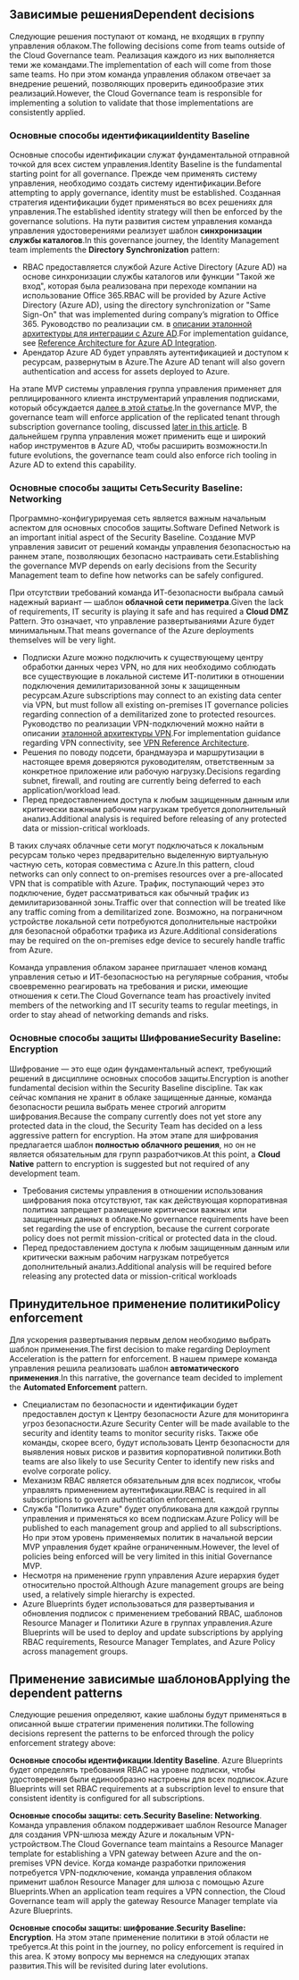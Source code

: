 <!-- TEMPLATE FILE - DO NOT ADD METADATA -->

## <a name="dependent-decisions"></a><span data-ttu-id="616f3-101">Зависимые решения</span><span class="sxs-lookup"><span data-stu-id="616f3-101">Dependent decisions</span></span>

<span data-ttu-id="616f3-102">Следующие решения поступают от команд, не входящих в группу управления облаком.</span><span class="sxs-lookup"><span data-stu-id="616f3-102">The following decisions come from teams outside of the Cloud Governance team.</span></span> <span data-ttu-id="616f3-103">Реализация каждого из них выполняется теми же командами.</span><span class="sxs-lookup"><span data-stu-id="616f3-103">The implementation of each will come from those same teams.</span></span> <span data-ttu-id="616f3-104">Но при этом команда управления облаком отвечает за внедрение решений, позволяющих проверить единообразие этих реализаций.</span><span class="sxs-lookup"><span data-stu-id="616f3-104">However, the Cloud Governance team is responsible for implementing a solution to validate that those implementations are consistently applied.</span></span>

### <a name="identity-baseline"></a><span data-ttu-id="616f3-105">Основные способы идентификации</span><span class="sxs-lookup"><span data-stu-id="616f3-105">Identity Baseline</span></span>

<span data-ttu-id="616f3-106">Основные способы идентификации служат фундаментальной отправной точкой для всех систем управления.</span><span class="sxs-lookup"><span data-stu-id="616f3-106">Identity Baseline is the fundamental starting point for all governance.</span></span> <span data-ttu-id="616f3-107">Прежде чем применять систему управления, необходимо создать систему идентификации.</span><span class="sxs-lookup"><span data-stu-id="616f3-107">Before attempting to apply governance, identity must be established.</span></span> <span data-ttu-id="616f3-108">Созданная стратегия идентификации будет применяться во всех решениях для управления.</span><span class="sxs-lookup"><span data-stu-id="616f3-108">The established identity strategy will then be enforced by the governance solutions.</span></span>
<span data-ttu-id="616f3-109">На пути развития систем управления команда управления удостоверениями реализует шаблон **синхронизации службы каталогов**.</span><span class="sxs-lookup"><span data-stu-id="616f3-109">In this governance journey, the Identity Management team implements the **Directory Synchronization** pattern:</span></span>

- <span data-ttu-id="616f3-110">RBAC предоставляется службой Azure Active Directory (Azure AD) на основе синхронизации службы каталогов или функции "Такой же вход", которая была реализована при переходе компании на использование Office 365.</span><span class="sxs-lookup"><span data-stu-id="616f3-110">RBAC will be provided by Azure Active Directory (Azure AD), using the directory synchronization or "Same Sign-On" that was implemented during company’s migration to Office 365.</span></span> <span data-ttu-id="616f3-111">Руководство по реализации см. в [описании эталонной архитектуры для интеграции с Azure AD](/azure/architecture/reference-architectures/identity/azure-ad).</span><span class="sxs-lookup"><span data-stu-id="616f3-111">For implementation guidance, see [Reference Architecture for Azure AD Integration](/azure/architecture/reference-architectures/identity/azure-ad).</span></span>
- <span data-ttu-id="616f3-112">Арендатор Azure AD будет управлять аутентификацией и доступом к ресурсам, развернутым в Azure.</span><span class="sxs-lookup"><span data-stu-id="616f3-112">The Azure AD tenant will also govern authentication and access for assets deployed to Azure.</span></span>

<span data-ttu-id="616f3-113">На этапе MVP системы управления группа управления применяет для реплицированного клиента инструментарий управления подписками, который обсуждается [далее в этой статье](#subscription-model).</span><span class="sxs-lookup"><span data-stu-id="616f3-113">In the governance MVP, the governance team will enforce application of the replicated tenant through subscription governance tooling, discussed [later in this article](#subscription-model).</span></span> <span data-ttu-id="616f3-114">В дальнейшем группа управления может применить еще и широкий набор инструментов в Azure AD, чтобы расширить возможности.</span><span class="sxs-lookup"><span data-stu-id="616f3-114">In future evolutions, the governance team could also enforce rich tooling in Azure AD to extend this capability.</span></span>

### <a name="security-baseline-networking"></a><span data-ttu-id="616f3-115">Основные способы защиты Сеть</span><span class="sxs-lookup"><span data-stu-id="616f3-115">Security Baseline: Networking</span></span>

<span data-ttu-id="616f3-116">Программно-конфигурируемая сеть является важным начальным аспектом для основных способов защиты.</span><span class="sxs-lookup"><span data-stu-id="616f3-116">Software Defined Network is an important initial aspect of the Security Baseline.</span></span> <span data-ttu-id="616f3-117">Создание MVP управления зависит от решений команды управления безопасностью на раннем этапе, позволяющих безопасно настраивать сети.</span><span class="sxs-lookup"><span data-stu-id="616f3-117">Establishing the governance MVP depends on early decisions from the Security Management team to define how networks can be safely configured.</span></span>

<span data-ttu-id="616f3-118">При отсутствии требований команда ИТ-безопасности выбрала самый надежный вариант — шаблон **облачной сети периметра**.</span><span class="sxs-lookup"><span data-stu-id="616f3-118">Given the lack of requirements, IT security is playing it safe and has required a **Cloud DMZ** Pattern.</span></span> <span data-ttu-id="616f3-119">Это означает, что управление развертываниями Azure будет минимальным.</span><span class="sxs-lookup"><span data-stu-id="616f3-119">That means governance of the Azure deployments themselves will be very light.</span></span>

- <span data-ttu-id="616f3-120">Подписки Azure можно подключить к существующему центру обработки данных через VPN, но для них необходимо соблюдать все существующие в локальной системе ИТ-политики в отношении подключения демилитаризованной зоны к защищенным ресурсам.</span><span class="sxs-lookup"><span data-stu-id="616f3-120">Azure subscriptions may connect to an existing data center via VPN, but must follow all existing on-premises IT governance policies regarding connection of a demilitarized zone to protected resources.</span></span> <span data-ttu-id="616f3-121">Руководство по реализации VPN-подключений можно найти в описании [эталонной архитектуры VPN](/azure/architecture/reference-architectures/hybrid-networking/vpn).</span><span class="sxs-lookup"><span data-stu-id="616f3-121">For implementation guidance regarding VPN connectivity, see [VPN Reference Architecture](/azure/architecture/reference-architectures/hybrid-networking/vpn).</span></span>
- <span data-ttu-id="616f3-122">Решения по поводу подсети, брандмауэра и маршрутизации в настоящее время доверяются руководителям, ответственным за конкретное приложение или рабочую нагрузку.</span><span class="sxs-lookup"><span data-stu-id="616f3-122">Decisions regarding subnet, firewall, and routing are currently being deferred to each application/workload lead.</span></span>
- <span data-ttu-id="616f3-123">Перед предоставлением доступа к любым защищенным данным или критически важным рабочим нагрузкам требуется дополнительный анализ.</span><span class="sxs-lookup"><span data-stu-id="616f3-123">Additional analysis is required before releasing of any protected data or mission-critical workloads.</span></span>

<span data-ttu-id="616f3-124">В таких случаях облачные сети могут подключаться к локальным ресурсам только через предварительно выделенную виртуальную частную сеть, которая совместима с Azure.</span><span class="sxs-lookup"><span data-stu-id="616f3-124">In this pattern, cloud networks can only connect to on-premises resources over a pre-allocated VPN that is compatible with Azure.</span></span> <span data-ttu-id="616f3-125">Трафик, поступающий через это подключение, будет рассматриваться как обычный трафик из демилитаризованной зоны.</span><span class="sxs-lookup"><span data-stu-id="616f3-125">Traffic over that connection will be treated like any traffic coming from a demilitarized zone.</span></span> <span data-ttu-id="616f3-126">Возможно, на пограничном устройстве локальной сети потребуются дополнительные настройки для безопасной обработки трафика из Azure.</span><span class="sxs-lookup"><span data-stu-id="616f3-126">Additional considerations may be required on the on-premises edge device to securely handle traffic from Azure.</span></span>

<span data-ttu-id="616f3-127">Команда управления облаком заранее приглашает членов команд управления сетью и ИТ-безопасностью на регулярные собрания, чтобы своевременно реагировать на требования и риски, имеющие отношения к сети.</span><span class="sxs-lookup"><span data-stu-id="616f3-127">The Cloud Governance team has proactively invited members of the networking and IT security teams to regular meetings, in order to stay ahead of networking demands and risks.</span></span>

### <a name="security-baseline-encryption"></a><span data-ttu-id="616f3-128">Основные способы защиты Шифрование</span><span class="sxs-lookup"><span data-stu-id="616f3-128">Security Baseline: Encryption</span></span>

<span data-ttu-id="616f3-129">Шифрование — это еще один фундаментальный аспект, требующий решений в дисциплине основных способов защиты.</span><span class="sxs-lookup"><span data-stu-id="616f3-129">Encryption is another fundamental decision within the Security Baseline discipline.</span></span> <span data-ttu-id="616f3-130">Так как сейчас компания не хранит в облаке защищенные данные, команда безопасности решила выбрать менее строгий алгоритм шифрования.</span><span class="sxs-lookup"><span data-stu-id="616f3-130">Because the company currently does not yet store any protected data in the cloud, the Security Team has decided on a less aggressive pattern for encryption.</span></span>
<span data-ttu-id="616f3-131">На этом этапе для шифрования предлагается шаблон **полностью облачного решения**, но он не является обязательным для групп разработчиков.</span><span class="sxs-lookup"><span data-stu-id="616f3-131">At this point, a **Cloud Native** pattern to encryption is suggested but not required of any development team.</span></span>

- <span data-ttu-id="616f3-132">Требования системы управления в отношении использования шифрования пока отсутствуют, так как действующая корпоративная политика запрещает размещение критически важных или защищенных данных в облаке.</span><span class="sxs-lookup"><span data-stu-id="616f3-132">No governance requirements have been set regarding the use of encryption, because the current corporate policy does not permit mission-critical or protected data in the cloud.</span></span>
- <span data-ttu-id="616f3-133">Перед предоставлением доступа к любым защищенным данным или критически важным рабочим нагрузкам потребуется дополнительный анализ.</span><span class="sxs-lookup"><span data-stu-id="616f3-133">Additional analysis will be required before releasing any protected data or mission-critical workloads</span></span>

## <a name="policy-enforcement"></a><span data-ttu-id="616f3-134">Принудительное применение политики</span><span class="sxs-lookup"><span data-stu-id="616f3-134">Policy enforcement</span></span>

<span data-ttu-id="616f3-135">Для ускорения развертывания первым делом необходимо выбрать шаблон применения.</span><span class="sxs-lookup"><span data-stu-id="616f3-135">The first decision to make regarding Deployment Acceleration is the pattern for enforcement.</span></span> <span data-ttu-id="616f3-136">В нашем примере команда управления решила реализовать шаблон **автоматического применения**.</span><span class="sxs-lookup"><span data-stu-id="616f3-136">In this narrative, the governance team decided to implement the **Automated Enforcement** pattern.</span></span>

- <span data-ttu-id="616f3-137">Специалистам по безопасности и идентификации будет предоставлен доступ к Центру безопасности Azure для мониторинга угроз безопасности.</span><span class="sxs-lookup"><span data-stu-id="616f3-137">Azure Security Center will be made available to the security and identity teams to monitor security risks.</span></span> <span data-ttu-id="616f3-138">Также обе команды, скорее всего, будут использовать Центр безопасности для выявления новых рисков и развития корпоративной политики.</span><span class="sxs-lookup"><span data-stu-id="616f3-138">Both teams are also likely to use Security Center to identify new risks and evolve corporate policy.</span></span>
- <span data-ttu-id="616f3-139">Механизм RBAC является обязательным для всех подписок, чтобы управлять применением аутентификации.</span><span class="sxs-lookup"><span data-stu-id="616f3-139">RBAC is required in all subscriptions to govern authentication enforcement.</span></span>
- <span data-ttu-id="616f3-140">Служба "Политика Azure" будет опубликована для каждой группы управления и применяться ко всем подпискам.</span><span class="sxs-lookup"><span data-stu-id="616f3-140">Azure Policy will be published to each management group and applied to all subscriptions.</span></span> <span data-ttu-id="616f3-141">Но при этом уровень применяемых политик в начальной версии MVP управления будет крайне ограниченным.</span><span class="sxs-lookup"><span data-stu-id="616f3-141">However, the level of policies being enforced will be very limited in this initial Governance MVP.</span></span>
- <span data-ttu-id="616f3-142">Несмотря на применение групп управления Azure иерархия будет относительно простой.</span><span class="sxs-lookup"><span data-stu-id="616f3-142">Although Azure management groups are being used, a relatively simple hierarchy is expected.</span></span>
- <span data-ttu-id="616f3-143">Azure Blueprints будет использоваться для развертывания и обновления подписок с применением требований RBAC, шаблонов Resource Manager и Политики Azure в группах управления.</span><span class="sxs-lookup"><span data-stu-id="616f3-143">Azure Blueprints will be used to deploy and update subscriptions by applying RBAC requirements, Resource Manager Templates, and Azure Policy across management groups.</span></span>

## <a name="applying-the-dependent-patterns"></a><span data-ttu-id="616f3-144">Применение зависимые шаблонов</span><span class="sxs-lookup"><span data-stu-id="616f3-144">Applying the dependent patterns</span></span>

<span data-ttu-id="616f3-145">Следующие решения определяют, какие шаблоны будут применяться в описанной выше стратегии применения политики.</span><span class="sxs-lookup"><span data-stu-id="616f3-145">The following decisions represent the patterns to be enforced through the policy enforcement strategy above:</span></span>

<span data-ttu-id="616f3-146">**Основные способы идентификации**.</span><span class="sxs-lookup"><span data-stu-id="616f3-146">**Identity Baseline**.</span></span> <span data-ttu-id="616f3-147">Azure Blueprints будет определять требования RBAC на уровне подписки, чтобы удостоверения были единообразно настроены для всех подписок.</span><span class="sxs-lookup"><span data-stu-id="616f3-147">Azure Blueprints will set RBAC requirements at a subscription level to ensure that consistent identity is configured for all subscriptions.</span></span>

<span data-ttu-id="616f3-148">**Основные способы защиты: сеть**.</span><span class="sxs-lookup"><span data-stu-id="616f3-148">**Security Baseline: Networking**.</span></span> <span data-ttu-id="616f3-149">Команда управления облаком поддерживает шаблон Resource Manager для создания VPN-шлюза между Azure и локальным VPN-устройством.</span><span class="sxs-lookup"><span data-stu-id="616f3-149">The Cloud Governance team maintains a Resource Manager template for establishing a VPN gateway between Azure and the on-premises VPN device.</span></span> <span data-ttu-id="616f3-150">Когда команде разработки приложения потребуется VPN-подключение, команда управления облаком применит шаблон Resource Manager для шлюза с помощью Azure Blueprints.</span><span class="sxs-lookup"><span data-stu-id="616f3-150">When an application team requires a VPN connection, the Cloud Governance team will apply the gateway Resource Manager template via Azure Blueprints.</span></span>

<span data-ttu-id="616f3-151">**Основные способы защиты: шифрование**.</span><span class="sxs-lookup"><span data-stu-id="616f3-151">**Security Baseline: Encryption**.</span></span> <span data-ttu-id="616f3-152">На этом этапе применение политики в этой области не требуется.</span><span class="sxs-lookup"><span data-stu-id="616f3-152">At this point in the journey, no policy enforcement is required in this area.</span></span> <span data-ttu-id="616f3-153">К этому вопросу мы вернемся на следующих этапах развития.</span><span class="sxs-lookup"><span data-stu-id="616f3-153">This will be revisited during later evolutions.</span></span>
